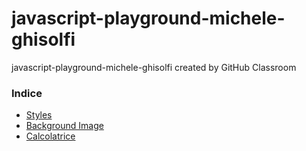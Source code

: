 # javascript-playground-michele-ghisolfi

javascript-playground-michele-ghisolfi created by GitHub Classroom


### Indice
 - [Styles](https://github.com/vallauri-ict/javascript-playground-michele-ghisolfi/tree/master/017_Styles)
 - [Background Image](https://github.com/vallauri-ict/javascript-playground-michele-ghisolfi/tree/master/018_BackgroudImage)
 - [Calcolatrice](https://github.com/vallauri-ict/javascript-playground-michele-ghisolfi/tree/master/019_Calcolatrice)

